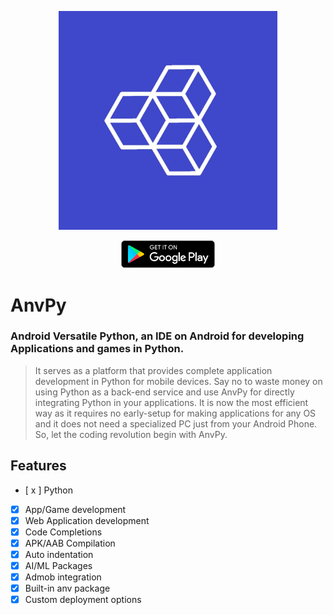 <p align="center">
  <img src="https://github.com/techAnvPy/AnvPy/blob/main/icon.jpg?raw=true" width="350" title="hover text">
  
</p>
<p align="center">
  <img src="https://github.com/techAnvPy/AnvPy/blob/main/play.png?raw=true" width="150" title="hover text">
</p>

# AnvPy
### **Android Versatile Python, an IDE on Android for developing Applications and games in Python.**
> It serves as a platform that provides complete application development in Python for mobile devices. Say no to waste money on using Python as a back-end service and use AnvPy for directly integrating Python in your applications. It is now the most efficient way as it requires no early-setup for making applications for any OS and it does not need a specialized PC just from your Android Phone. So, let the coding revolution begin with AnvPy.

## Features
- [ x ] Python
- [x] App/Game development
- [x] Web Application development
- [x] Code Completions
- [x] APK/AAB Compilation
- [x] Auto indentation
- [x] AI/ML Packages
- [x] Admob integration
- [x] Built-in anv package
- [x] Custom deployment options
